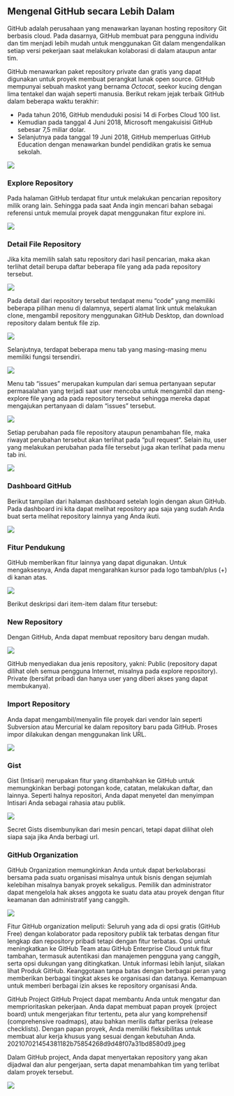 ## Mengenal GitHub secara Lebih Dalam

GitHub adalah perusahaan yang menawarkan layanan hosting repository Git berbasis cloud. Pada dasarnya, GitHub membuat para pengguna individu dan tim menjadi lebih mudah untuk menggunakan Git dalam mengendalikan setiap versi pekerjaan saat melakukan kolaborasi di dalam ataupun antar tim. 

GitHub menawarkan paket repository private dan gratis yang dapat digunakan untuk proyek membuat perangkat lunak open source. GitHub mempunyai sebuah maskot yang bernama *Octocat*, seekor kucing dengan lima tentakel dan wajah seperti manusia. Berikut rekam jejak terbaik GitHub dalam beberapa waktu terakhir:

 * Pada tahun 2016, GitHub menduduki posisi 14 di Forbes Cloud 100 list. 
* Kemudian pada tanggal 4 Juni 2018, Microsoft mengakuisisi GitHub sebesar 7,5 miliar dolar. 
* Selanjutnya pada tanggal 19 Juni 2018, GitHub memperluas GitHub Education dengan menawarkan bundel pendidikan gratis ke semua sekolah.

<img src="../assets/20210702145438485d10164f7c5af6449515764ad21c14.jpeg">

### Explore Repository

Pada halaman GitHub terdapat fitur untuk melakukan pencarian repository milik orang lain. Sehingga  pada saat Anda ingin mencari bahan sebagai referensi untuk memulai proyek dapat menggunakan fitur explore ini.

<img src="../assets/202107021454383e9b2cff9f9321f4956c2388ff4ae534.jpeg">

### Detail File Repository

Jika kita memilih salah satu repository dari hasil pencarian, maka akan terlihat detail berupa daftar beberapa file yang ada pada repository tersebut. 

<img src="../assets/20210702145438ad4de3d867a3f3d8b87c4d7ccff406f3.jpeg">

Pada detail dari repository tersebut terdapat menu “code” yang memiliki beberapa pilihan menu di dalamnya, seperti alamat link untuk melakukan clone, mengambil repository menggunakan GitHub Desktop, dan download repository dalam bentuk file zip.

<img src="../assets/20210702145433d43c1b98ded8bb713d252e655568935d.jpeg">

Selanjutnya, terdapat beberapa menu tab yang masing-masing menu memiliki fungsi tersendiri.

<img src="../assets/202107021454346d107916f5bdc5f32402fa1ff8e7a119.jpeg">

Menu tab “issues” merupakan kumpulan dari semua pertanyaan seputar permasalahan yang terjadi saat user mencoba untuk mengambil dan meng-explore file yang ada pada repository tersebut sehingga mereka dapat mengajukan pertanyaan di dalam “issues” tersebut.

<img src="../assets/2021070214543837c872ef422c93e868198a4076f82f60.jpeg">

Setiap perubahan pada file repository ataupun penambahan file, maka riwayat perubahan tersebut akan terlihat pada “pull request”. Selain itu, user yang melakukan perubahan pada file tersebut juga akan terlihat pada menu tab ini.

<img src="../assets/202107021454386b9eecece91d4c8249b05ccfb3fa73ed.jpeg">

### Dashboard GitHub

Berikut tampilan dari halaman dashboard setelah login dengan akun GitHub. Pada dashboard ini kita dapat melihat repository apa saja yang sudah Anda buat serta melihat repository lainnya yang Anda ikuti. 

<img src="../assets/202107021454382dde1e683372e8f2029fa1b01709bb03.jpeg">

### Fitur Pendukung

GitHub memberikan fitur lainnya yang dapat digunakan. Untuk mengaksesnya, Anda dapat mengarahkan kursor pada logo tambah/plus (+) di kanan atas.

<img src="/home/anggads_01/Public/bahasa pemrograman/dicoding_resources/20210702145434499194b7b3143adc61a85b1f1d80c1fa.jpeg">

Berikut deskripsi dari item-item dalam fitur tersebut:

### New Repository
Dengan GitHub, Anda dapat membuat repository baru dengan mudah.

<img src="../assets/20210706101326708e2aa1bcf4b27a000a72b5192179e4.jpeg">

GitHub menyediakan dua jenis repository, yakni:
        Public (repository dapat dilihat oleh semua pengguna Internet, misalnya pada explore repository).
        Private (bersifat pribadi dan hanya user yang diberi akses yang dapat membukanya).

### Import Repository
Anda dapat mengambil/menyalin file proyek dari vendor lain seperti Subversion atau Mercurial ke dalam repository baru pada GitHub. Proses impor dilakukan dengan menggunakan link URL.

<img src="../assets/20210702145437f10b4b2a5bd7cb11325f26ea368311fc.jpeg">

### Gist
Gist (Intisari) merupakan fitur yang ditambahkan ke GitHub untuk memungkinkan berbagi potongan kode, catatan, melakukan daftar, dan lainnya. Seperti halnya repositori, Anda dapat menyetel dan menyimpan Intisari Anda sebagai rahasia atau publik.
   
<img src="../assets/20210702145435f871262ac62ac7ba379996af0c01a2c7.jpeg">

Secret Gists disembunyikan dari mesin pencari, tetapi dapat dilihat oleh siapa saja jika Anda berbagi url.

### GitHub Organization
GitHub Organization memungkinkan Anda untuk dapat berkolaborasi bersama pada suatu organisasi misalnya untuk bisnis dengan sejumlah kelebihan misalnya banyak proyek sekaligus. Pemilik dan administrator dapat mengelola hak akses anggota ke suatu data atau proyek dengan fitur keamanan dan administratif yang canggih.

<img src="../assets/20210702145434c3dc6fd14f7e8cd439120527b3b9ab63.jpeg">

Fitur GitHub organization meliputi:
        Seluruh yang ada di opsi gratis (GitHub Free) dengan kolaborator pada repository publik tak terbatas dengan fitur lengkap dan repository pribadi tetapi dengan fitur terbatas. 
        Opsi untuk meningkatkan ke GitHub Team atau GitHub Enterprise Cloud untuk fitur tambahan, termasuk autentikasi dan manajemen pengguna yang canggih, serta opsi dukungan yang ditingkatkan. Untuk informasi lebih lanjut, silakan lihat Produk GitHub.
        Keanggotaan tanpa batas dengan berbagai peran yang memberikan berbagai tingkat akses ke organisasi dan datanya.
        Kemampuan untuk memberi berbagai izin akses ke repository organisasi Anda.

GitHub Project
    GitHub Project dapat membantu Anda untuk mengatur dan memprioritaskan pekerjaan. Anda dapat membuat papan proyek (project board) untuk mengerjakan fitur tertentu, peta alur yang komprehensif (comprehensive roadmaps), atau bahkan merilis daftar periksa (release checklists). Dengan papan proyek, Anda memiliki fleksibilitas untuk membuat alur kerja khusus yang sesuai dengan kebutuhan Anda.
    202107021454381182b75854268d9d48f07a31bd8580d9.jpeg

Dalam GitHub project, Anda dapat menyertakan repository yang akan dijadwal dan alur pengerjaan, serta dapat menambahkan tim yang terlibat dalam proyek tersebut.

<img src="../assets/20210702145438979118427f659457e314758d5cea7aa3.jpeg">
